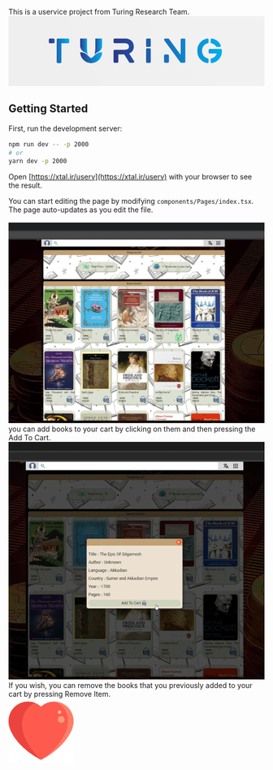 This is a uservice project from Turing Research Team.
<img src="https://github.com/ArminKardan/utrialv2/blob/master/turing.png?raw=true"/>
## Getting Started

First, run the development server:

```bash
npm run dev -- -p 2000
# or
yarn dev -p 2000
```



Open [https://xtal.ir/userv](https://xtal.ir/userv) with your browser to see the result.

You can start editing the page by modifying `components/Pages/index.tsx`. The page auto-updates as you edit the file.
<br/>
<br/>
<img src="https://github.com/ariadvn/ubookshop/blob/main/wholephot.webp?raw=true" />
<br/>
you can add books to your cart by clicking on them and then pressing the Add To Cart.
<br/>
<img src="https://github.com/ariadvn/ubookshop/blob/main/add.webp?raw=true" />
<br/>
If you wish, you can remove the books that you previously added to your cart by pressing Remove Item.
<br/>
<img src="https://github.com/ArminKardan/utrialv2/blob/master/heart.png?raw=true" />
<br/>
<br/>
